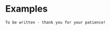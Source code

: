 # Examples

<!-- a gallery of case studies, linking python notebooks and blog posts -->

```{warning}
To be written - thank you for your patience!
```